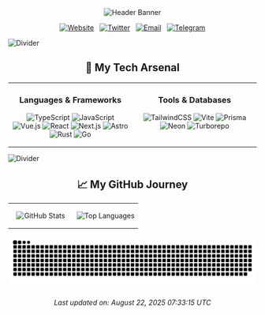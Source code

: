 <div align="center">
  
  <!-- Custom-Made Animated SVG Header -->
  <img src="https://raw.githubusercontent.com/TypeFlu/TypeFlu/main/assets/header.svg" alt="Header Banner" width="800"/>

  <!-- Social & Contact Links using Custom Icons -->
  <p align="center">
    <a href="https://typeflu.me" target="_blank"><img src="https://raw.githubusercontent.com/TypeFlu/TypeFlu/main/assets/icon-website.svg" alt="Website" height="40"/></a>
    &nbsp;
    <a href="https://twitter.com/typeflu" target="_blank"><img src="https://raw.githubusercontent.com/TypeFlu/TypeFlu/main/assets/icon-twitter.svg" alt="Twitter" height="40"/></a>
    &nbsp;
    <a href="mailto:typeflu@gmail.com"><img src="https://raw.githubusercontent.com/TypeFlu/TypeFlu/main/assets/icon-mail.svg" alt="Email" height="40"/></a>
    &nbsp;
    <a href="https://t.me/typeflu" target="_blank"><img src="https://raw.githubusercontent.com/TypeFlu/TypeFlu/main/assets/icon-telegram.svg" alt="Telegram" height="40"/></a>
  </p>

</div>

<!-- SVG Divider -->
<img src="https://raw.githubusercontent.com/TypeFlu/TypeFlu/main/assets/divider.svg" alt="Divider">

<h2 align="center">🚀 My Tech Arsenal</h2>

<table width="100%" align="center">
<tr valign="top">
<td width="50%" align="center">
  <h3 align="center">Languages & Frameworks</h3>
  <p align="center">
    <img src="https://cdn.jsdelivr.net/gh/devicons/devicon/icons/typescript/typescript-original.svg" alt="TypeScript" width="45" height="45"/>
    <img src="https://cdn.jsdelivr.net/gh/devicons/devicon/icons/javascript/javascript-original.svg" alt="JavaScript" width="45" height="45"/>
    <img src="https://cdn.jsdelivr.net/gh/devicons/devicon/icons/vuejs/vuejs-original.svg" alt="Vue.js" width="45" height="45"/>
    <img src="https://cdn.jsdelivr.net/gh/devicons/devicon/icons/react/react-original.svg" alt="React" width="45" height="45"/>
    <img src="https://cdn.jsdelivr.net/gh/devicons/devicon/icons/nextjs/nextjs-original-wordmark.svg" alt="Next.js" width="45" height="45"/>
    <img src="https://cdn.jsdelivr.net/gh/devicons/devicon/icons/astro/astro-original-wordmark.svg" alt="Astro" width="45" height="45"/>
    <img src="https://cdn.jsdelivr.net/gh/devicons/devicon/icons/rust/rust-plain.svg" alt="Rust" width="45" height="45"/>
    <img src="https://cdn.jsdelivr.net/gh/devicons/devicon/icons/go/go-original-wordmark.svg" alt="Go" width="45" height="45"/>
  </p>
</td>
<td width="50%" align="center">
  <h3 align="center">Tools & Databases</h3>
  <p align="center">
    <img src="https://cdn.jsdelivr.net/gh/devicons/devicon/icons/tailwindcss/tailwindcss-plain.svg" alt="TailwindCSS" width="45" height="45"/>
    <img src="https://cdn.jsdelivr.net/gh/devicons/devicon/icons/vitejs/vitejs-original.svg" alt="Vite" width="45" height="45"/>
    <img src="httpshttps://cdn.jsdelivr.net/gh/devicons/devicon/icons/prisma/prisma-original.svg" alt="Prisma" width="45" height="45"/>
    <img src="https://raw.githubusercontent.com/Type-Flu/TypeFlu/main/assets/neon.svg" alt="Neon" width="45" height="45"/>
    <img src="https://raw.githubusercontent.com/Type-Flu/TypeFlu/main/assets/turborepo.svg" alt="Turborepo" width="45" height="45"/>
  </p>
</td>
</tr>
</table>

<!-- SVG Divider -->
<img src="https://raw.githubusercontent.com/TypeFlu/TypeFlu/main/assets/divider.svg" alt="Divider">

<h2 align="center">📈 My GitHub Journey</h2>

<table width="100%" align="center">
<tr valign="top">
<td width="50%" align="center">
  <p align="center">
    <img src="https://readmestats-peach.vercel.app/api?username=TypeFlu&show_icons=true&theme=aura_dark&include_all_commits=true&count_private=true&hide_border=true&card_width=400" alt="GitHub Stats" />
  </p>
</td>
<td width="50%" align="center">
  <p align="center">
    <img src="https://readmestats-peach.vercel.app/api/top-langs/?username=TypeFlu&layout=compact&theme=aura_dark&hide_border=true&card_width=400" alt="Top Languages" />
  </p>
</td>
</tr>
</table>

<p align="center">
  <img src="dist/github-contribution-grid-snake.svg" alt="Snake Contribution Grid">
</p>
<p align="center"><i>Last updated on: August 22, 2025 07:33:15 UTC</i></p>
